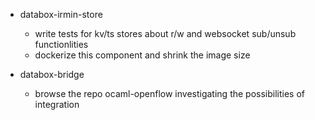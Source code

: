 - databox-irmin-store
  - write tests for kv/ts stores about r/w and websocket sub/unsub functionlities
  - dockerize this component and shrink the image size

- databox-bridge
  - browse the repo ocaml-openflow investigating the possibilities of integration
